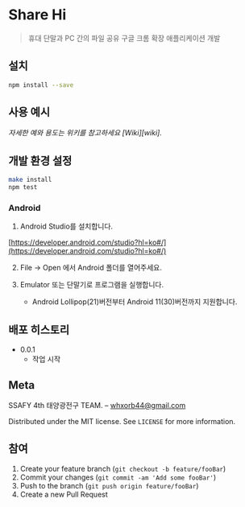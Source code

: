# Share Hi

> 휴대 단말과 PC 간의 파일 공유 구글 크롬 확장 애플리케이션 개발

<!-- 뱃지 선정 중
[![NPM Version][npm-image]][npm-url]
[![Build Status][travis-image]][travis-url]
[![Downloads Stats][npm-downloads]][npm-url]
-->

## 설치

```sh
npm install --save
```

## 사용 예시

_자세한 예와 용도는 위키를 참고하세요 [Wiki][wiki]._

## 개발 환경 설정

```sh
make install
npm test
```

### Android
1. Android Studio를 설치합니다.

[https://developer.android.com/studio?hl=ko#/](https://developer.android.com/studio?hl=ko#/)

2. File → Open 에서 Android 폴더를 열어주세요.

3. Emulator 또는 단말기로 프로그램을 실행합니다.
    - Android Lollipop(21)버전부터 Android 11(30)버전까지 지원합니다.

## 배포 히스토리

- 0.0.1
  - 작업 시작

## Meta

SSAFY 4th 태양광전구 TEAM. – whxorb44@gmail.com

Distributed under the MIT license. See `LICENSE` for more information.

## 참여

1. Create your feature branch (`git checkout -b feature/fooBar`)
2. Commit your changes (`git commit -am 'Add some fooBar'`)
3. Push to the branch (`git push origin feature/fooBar`)
4. Create a new Pull Request

<!-- 마크 다운 링크와 이미지 주소 연결 -->
<!--
[npm-image]: https://img.shields.io/npm/v/datadog-metrics.svg?style=flat-square
[npm-url]: https://npmjs.org/package/datadog-metrics
[npm-downloads]: https://img.shields.io/npm/dm/datadog-metrics.svg?style=flat-square
[travis-image]: https://img.shields.io/travis/dbader/node-datadog-metrics/master.svg?style=flat-square
[travis-url]: https://travis-ci.org/dbader/node-datadog-metrics
-->
